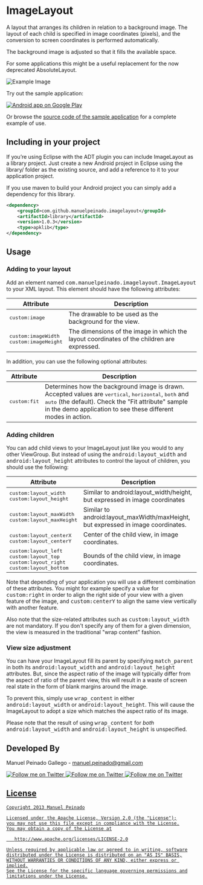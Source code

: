 ImageLayout
===========

A layout that arranges its children in relation to a background image. The layout of each  child is specified in image coordinates (pixels), and the conversion to screen coordinates is performed automatically.   

The background image is adjusted so that it fills the available space.  

For some applications this might be a useful replacement for the now deprecated AbsoluteLayout.

![Example Image][1]

Try out the sample application:

<a href="https://play.google.com/store/apps/details?id=com.manuelpeinado.imagelayout.demo">
  <img alt="Android app on Google Play"
       src="https://developer.android.com/images/brand/en_app_rgb_wo_45.png" />
</a>

Or browse the [source code of the sample application][2] for a complete example of use.

Including in your project
-------------------------

If you’re using Eclipse with the ADT plugin you can include ImageLayout as a library project. Just create a new Android project in Eclipse using the library/ folder as the existing source, and add a reference to it to your application project.

If you use maven to build your Android project you can simply add a dependency for this library.

```xml
<dependency>
    <groupId>com.github.manuelpeinado.imagelayout</groupId>
    <artifactId>library</artifactId>
    <version>1.0.3</version>
    <type>apklib</type>
</dependency>
```

Usage
-----

### Adding to your layout


Add an element named <tt>com.manuelpeinado.imagelayout.ImageLayout</tt> to  your XML layout. This element should have the following attributes:

| Attribute              | Description                        |
|------------------------|------------------------------------|
| <tt>custom:image</tt> | The drawable to be used as the background for the view.|
| <tt>custom:imageWidth</tt><br><tt>custom:imageHeight</tt> | The dimensions of the image in which the layout coordinates of the children are expressed. |

In addition, you can use the following optional attributes:

| Attribute              | Description                        |
|------------------------|------------------------------------|
| <tt>custom:fit</tt> | Determines how the background image is drawn. Accepted values are <tt>vertical</tt>, <tt>horizontal</tt>, <tt>both</tt> and <tt>auto</tt> (the default). Check the "Fit attribute" sample in the demo application to see these different modes in action.|
	

### Adding children

You can add child views to your ImageLayout just like you would to any other ViewGroup. But instead of using the <tt>android:layout_width</tt> and <tt>android:layout_height</tt> attributes to control the layout of children, you should use the following:

|Attribute                 |Description  |
|--------------------------|-------------|
| <tt>custom:layout_width</tt><br><tt>custom:layout_height</tt> | Similar to android:layout_width/height, but expressed in image coordinates |
|<tt>custom:layout_maxWidth</tt><br><tt>custom:layout_maxHeight</tt>| Similar to android:layout_maxWidth/maxHeight, but expressed in image coordinates. |
| <tt>custom:layout_centerX</tt><br><tt>custom:layout_centerY</tt>|Center of the child view, in image coordinates.|
|<tt>custom:layout_left</tt><br><tt>custom:layout_top</tt><br><tt>custom:layout_right</tt><br><tt>custom:layout_bottom</tt>|Bounds of the child view, in image coordinates.|

Note that depending of your application you will use a different combination of these attributes. You might for example specify a value for <tt>custom:right</tt> in order to align the right side of your view with a given feature of the image, and <tt>custom:centerY</tt> to align the same view vertically with another feature.

Also note that the size-related attributes such as <tt>custom:layout_width</tt> are not mandatory. If you don't specify any of them for a given dimension, the view is measured in the traditional "wrap content" fashion.


### View size adjustment

You can have your ImageLayout fill its parent by specifying <tt>match_parent</tt> in both its <tt>android:layout_width</tt> and <tt>android:layout_height</tt> attributes. But, since the aspect ratio of the image will typically differ from the aspect of ratio of the parent view, this will result in a  waste of screen real state in the form of blank margins around the image.

To prevent this, simply use <tt>wrap_content</tt> in either <tt>android:layout_width</tt> or <tt>android:layout_height</tt>. This will cause the ImageLayout to adopt a size which matches the aspect ratio of its image.

Please note that the result of using <tt>wrap_content</tt> for *both* <tt>android:layout_width</tt> and <tt>android:layout_height</tt> is unspecified.

Developed By
--------------------

Manuel Peinado Gallego - <manuel.peinado@gmail.com>

<a href="https://twitter.com/mpg2">
  <img alt="Follow me on Twitter"
       src="https://raw.github.com/ManuelPeinado/NumericPageIndicator/master/art/twitter.png" />
</a>
<a href="https://plus.google.com/106514622630861903655">
  <img alt="Follow me on Twitter"
       src="https://raw.github.com/ManuelPeinado/NumericPageIndicator/master/art/google-plus.png" />
</a>
<a href="http://www.linkedin.com/pub/manuel-peinado-gallego/1b/435/685">
  <img alt="Follow me on Twitter"
       src="https://raw.github.com/ManuelPeinado/NumericPageIndicator/master/art/linkedin.png" />

License
-------

    Copyright 2013 Manuel Peinado

    Licensed under the Apache License, Version 2.0 (the "License");
    you may not use this file except in compliance with the License.
    You may obtain a copy of the License at

       http://www.apache.org/licenses/LICENSE-2.0

    Unless required by applicable law or agreed to in writing, software
    distributed under the License is distributed on an "AS IS" BASIS,
    WITHOUT WARRANTIES OR CONDITIONS OF ANY KIND, either express or implied.
    See the License for the specific language governing permissions and
    limitations under the License.
    
[1]: https://raw.github.com/ManuelPeinado/ImageLayout/master/art/readme_pic.png
[2]: https://github.com/ManuelPeinado/ImageLayout/tree/master/sample
